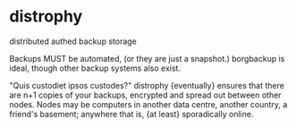 # distrophy
distributed authed backup storage

Backups MUST be automated, (or they are just a snapshot.)
borgbackup is ideal, though other backup systems also exist.

"Quis custodiet ipsos custodes?" 
distrophy {eventually} ensures that there are n+1 copies of your backups,
encrypted and spread out between other nodes. Nodes may be computers in
another data centre, another country, a friend's basement; anywhere that
is, {at least} sporadically online.

